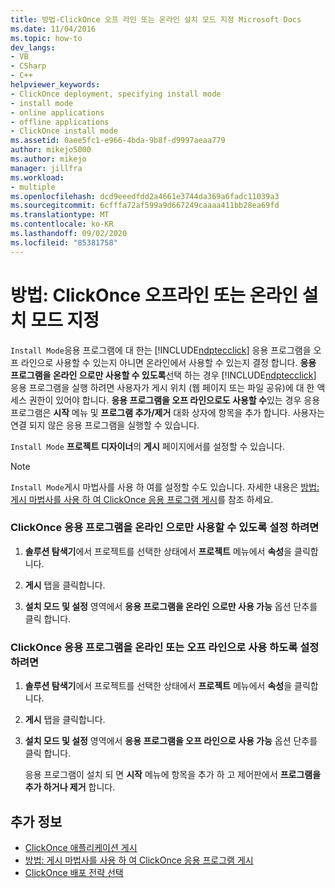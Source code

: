 ```yaml
---
title: 방법-ClickOnce 오프 라인 또는 온라인 설치 모드 지정 Microsoft Docs
ms.date: 11/04/2016
ms.topic: how-to
dev_langs:
- VB
- CSharp
- C++
helpviewer_keywords:
- ClickOnce deployment, specifying install mode
- install mode
- online applications
- offline applications
- ClickOnce install mode
ms.assetid: 0aee5fc1-e966-4bda-9b8f-d9997aeaa779
author: mikejo5000
ms.author: mikejo
manager: jillfra
ms.workload:
- multiple
ms.openlocfilehash: dcd9eeedfdd2a4661e3744da369a6fadc11039a3
ms.sourcegitcommit: 6cfffa72af599a9d667249caaaa411bb28ea69fd
ms.translationtype: MT
ms.contentlocale: ko-KR
ms.lasthandoff: 09/02/2020
ms.locfileid: "85381758"
---
```

# <a name="how-to-specify-the-clickonce-offline-or-online-install-mode"></a>방법: ClickOnce 오프라인 또는 온라인 설치 모드 지정
`Install Mode`응용 프로그램에 대 한는 [!INCLUDE[ndptecclick](../deployment/includes/ndptecclick_md.md)] 응용 프로그램을 오프 라인으로 사용할 수 있는지 아니면 온라인에서 사용할 수 있는지 결정 합니다. **응용 프로그램을 온라인 으로만 사용할 수 있도록**선택 하는 경우 [!INCLUDE[ndptecclick](../deployment/includes/ndptecclick_md.md)] 응용 프로그램을 실행 하려면 사용자가 게시 위치 (웹 페이지 또는 파일 공유)에 대 한 액세스 권한이 있어야 합니다. **응용 프로그램을 오프 라인으로도 사용할 수**있는 경우 응용 프로그램은 **시작** 메뉴 및 **프로그램 추가/제거** 대화 상자에 항목을 추가 합니다. 사용자는 연결 되지 않은 응용 프로그램을 실행할 수 있습니다.

`Install Mode` **프로젝트 디자이너**의 **게시** 페이지에서를 설정할 수 있습니다.

> [!NOTE]
> `Install Mode`게시 마법사를 사용 하 여를 설정할 수도 있습니다. 자세한 내용은 [방법: 게시 마법사를 사용 하 여 ClickOnce 응용 프로그램 게시](../deployment/how-to-publish-a-clickonce-application-using-the-publish-wizard.md)를 참조 하세요.

### <a name="to-make-a-clickonce-application-available-online-only"></a>ClickOnce 응용 프로그램을 온라인 으로만 사용할 수 있도록 설정 하려면

1. **솔루션 탐색기**에서 프로젝트를 선택한 상태에서 **프로젝트** 메뉴에서 **속성**을 클릭합니다.

2. **게시** 탭을 클릭합니다.

3. **설치 모드 및 설정** 영역에서 **응용 프로그램을 온라인 으로만 사용 가능** 옵션 단추를 클릭 합니다.

### <a name="to-make-a-clickonce-application-available-online-or-offline"></a>ClickOnce 응용 프로그램을 온라인 또는 오프 라인으로 사용 하도록 설정 하려면

1. **솔루션 탐색기**에서 프로젝트를 선택한 상태에서 **프로젝트** 메뉴에서 **속성**을 클릭합니다.

2. **게시** 탭을 클릭합니다.

3. **설치 모드 및 설정** 영역에서 **응용 프로그램을 오프 라인으로 사용 가능** 옵션 단추를 클릭 합니다.

     응용 프로그램이 설치 되 면 **시작** 메뉴에 항목을 추가 하 고 제어판에서 **프로그램을 추가 하거나 제거** 합니다.

## <a name="see-also"></a>추가 정보
- [ClickOnce 애플리케이션 게시](../deployment/publishing-clickonce-applications.md)
- [방법: 게시 마법사를 사용 하 여 ClickOnce 응용 프로그램 게시](../deployment/how-to-publish-a-clickonce-application-using-the-publish-wizard.md)
- [ClickOnce 배포 전략 선택](../deployment/choosing-a-clickonce-deployment-strategy.md)